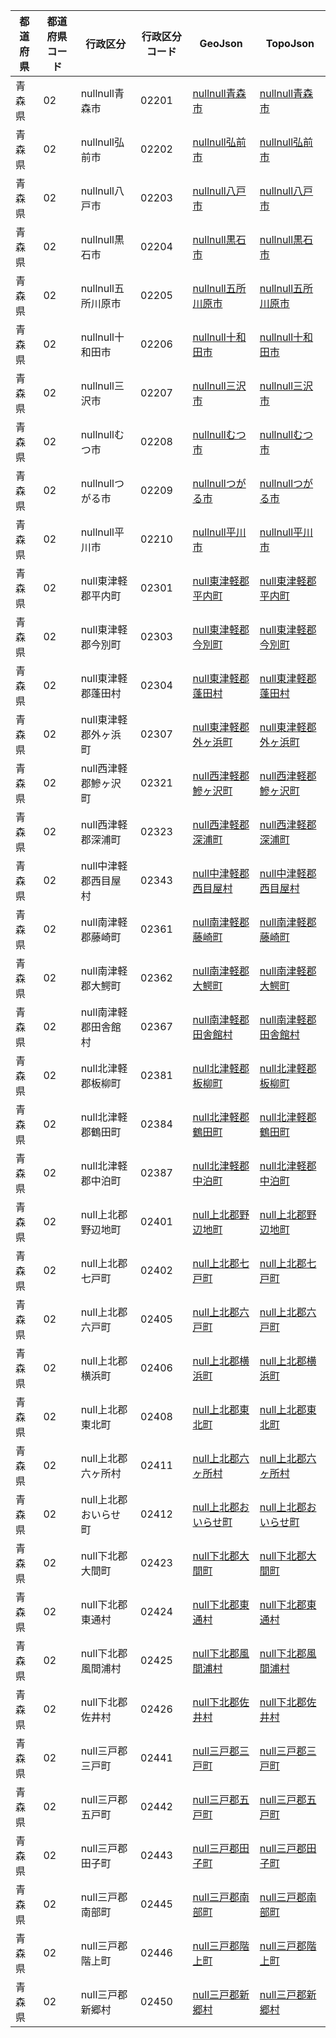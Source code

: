 | 都道府県 | 都道府県コード | 行政区分 | 行政区分コード | GeoJson | TopoJson |
|-----------|--------------|--------- |--------------|------|------|
| 青森県 | 02 | nullnull青森市 | 02201 | [nullnull青森市](/geojson/cities/02/02201.json) | [nullnull青森市](/topojson/cities/02/02201.topojson) |
| 青森県 | 02 | nullnull弘前市 | 02202 | [nullnull弘前市](/geojson/cities/02/02202.json) | [nullnull弘前市](/topojson/cities/02/02202.topojson) |
| 青森県 | 02 | nullnull八戸市 | 02203 | [nullnull八戸市](/geojson/cities/02/02203.json) | [nullnull八戸市](/topojson/cities/02/02203.topojson) |
| 青森県 | 02 | nullnull黒石市 | 02204 | [nullnull黒石市](/geojson/cities/02/02204.json) | [nullnull黒石市](/topojson/cities/02/02204.topojson) |
| 青森県 | 02 | nullnull五所川原市 | 02205 | [nullnull五所川原市](/geojson/cities/02/02205.json) | [nullnull五所川原市](/topojson/cities/02/02205.topojson) |
| 青森県 | 02 | nullnull十和田市 | 02206 | [nullnull十和田市](/geojson/cities/02/02206.json) | [nullnull十和田市](/topojson/cities/02/02206.topojson) |
| 青森県 | 02 | nullnull三沢市 | 02207 | [nullnull三沢市](/geojson/cities/02/02207.json) | [nullnull三沢市](/topojson/cities/02/02207.topojson) |
| 青森県 | 02 | nullnullむつ市 | 02208 | [nullnullむつ市](/geojson/cities/02/02208.json) | [nullnullむつ市](/topojson/cities/02/02208.topojson) |
| 青森県 | 02 | nullnullつがる市 | 02209 | [nullnullつがる市](/geojson/cities/02/02209.json) | [nullnullつがる市](/topojson/cities/02/02209.topojson) |
| 青森県 | 02 | nullnull平川市 | 02210 | [nullnull平川市](/geojson/cities/02/02210.json) | [nullnull平川市](/topojson/cities/02/02210.topojson) |
| 青森県 | 02 | null東津軽郡平内町 | 02301 | [null東津軽郡平内町](/geojson/cities/02/02301.json) | [null東津軽郡平内町](/topojson/cities/02/02301.topojson) |
| 青森県 | 02 | null東津軽郡今別町 | 02303 | [null東津軽郡今別町](/geojson/cities/02/02303.json) | [null東津軽郡今別町](/topojson/cities/02/02303.topojson) |
| 青森県 | 02 | null東津軽郡蓬田村 | 02304 | [null東津軽郡蓬田村](/geojson/cities/02/02304.json) | [null東津軽郡蓬田村](/topojson/cities/02/02304.topojson) |
| 青森県 | 02 | null東津軽郡外ヶ浜町 | 02307 | [null東津軽郡外ヶ浜町](/geojson/cities/02/02307.json) | [null東津軽郡外ヶ浜町](/topojson/cities/02/02307.topojson) |
| 青森県 | 02 | null西津軽郡鰺ヶ沢町 | 02321 | [null西津軽郡鰺ヶ沢町](/geojson/cities/02/02321.json) | [null西津軽郡鰺ヶ沢町](/topojson/cities/02/02321.topojson) |
| 青森県 | 02 | null西津軽郡深浦町 | 02323 | [null西津軽郡深浦町](/geojson/cities/02/02323.json) | [null西津軽郡深浦町](/topojson/cities/02/02323.topojson) |
| 青森県 | 02 | null中津軽郡西目屋村 | 02343 | [null中津軽郡西目屋村](/geojson/cities/02/02343.json) | [null中津軽郡西目屋村](/topojson/cities/02/02343.topojson) |
| 青森県 | 02 | null南津軽郡藤崎町 | 02361 | [null南津軽郡藤崎町](/geojson/cities/02/02361.json) | [null南津軽郡藤崎町](/topojson/cities/02/02361.topojson) |
| 青森県 | 02 | null南津軽郡大鰐町 | 02362 | [null南津軽郡大鰐町](/geojson/cities/02/02362.json) | [null南津軽郡大鰐町](/topojson/cities/02/02362.topojson) |
| 青森県 | 02 | null南津軽郡田舎館村 | 02367 | [null南津軽郡田舎館村](/geojson/cities/02/02367.json) | [null南津軽郡田舎館村](/topojson/cities/02/02367.topojson) |
| 青森県 | 02 | null北津軽郡板柳町 | 02381 | [null北津軽郡板柳町](/geojson/cities/02/02381.json) | [null北津軽郡板柳町](/topojson/cities/02/02381.topojson) |
| 青森県 | 02 | null北津軽郡鶴田町 | 02384 | [null北津軽郡鶴田町](/geojson/cities/02/02384.json) | [null北津軽郡鶴田町](/topojson/cities/02/02384.topojson) |
| 青森県 | 02 | null北津軽郡中泊町 | 02387 | [null北津軽郡中泊町](/geojson/cities/02/02387.json) | [null北津軽郡中泊町](/topojson/cities/02/02387.topojson) |
| 青森県 | 02 | null上北郡野辺地町 | 02401 | [null上北郡野辺地町](/geojson/cities/02/02401.json) | [null上北郡野辺地町](/topojson/cities/02/02401.topojson) |
| 青森県 | 02 | null上北郡七戸町 | 02402 | [null上北郡七戸町](/geojson/cities/02/02402.json) | [null上北郡七戸町](/topojson/cities/02/02402.topojson) |
| 青森県 | 02 | null上北郡六戸町 | 02405 | [null上北郡六戸町](/geojson/cities/02/02405.json) | [null上北郡六戸町](/topojson/cities/02/02405.topojson) |
| 青森県 | 02 | null上北郡横浜町 | 02406 | [null上北郡横浜町](/geojson/cities/02/02406.json) | [null上北郡横浜町](/topojson/cities/02/02406.topojson) |
| 青森県 | 02 | null上北郡東北町 | 02408 | [null上北郡東北町](/geojson/cities/02/02408.json) | [null上北郡東北町](/topojson/cities/02/02408.topojson) |
| 青森県 | 02 | null上北郡六ヶ所村 | 02411 | [null上北郡六ヶ所村](/geojson/cities/02/02411.json) | [null上北郡六ヶ所村](/topojson/cities/02/02411.topojson) |
| 青森県 | 02 | null上北郡おいらせ町 | 02412 | [null上北郡おいらせ町](/geojson/cities/02/02412.json) | [null上北郡おいらせ町](/topojson/cities/02/02412.topojson) |
| 青森県 | 02 | null下北郡大間町 | 02423 | [null下北郡大間町](/geojson/cities/02/02423.json) | [null下北郡大間町](/topojson/cities/02/02423.topojson) |
| 青森県 | 02 | null下北郡東通村 | 02424 | [null下北郡東通村](/geojson/cities/02/02424.json) | [null下北郡東通村](/topojson/cities/02/02424.topojson) |
| 青森県 | 02 | null下北郡風間浦村 | 02425 | [null下北郡風間浦村](/geojson/cities/02/02425.json) | [null下北郡風間浦村](/topojson/cities/02/02425.topojson) |
| 青森県 | 02 | null下北郡佐井村 | 02426 | [null下北郡佐井村](/geojson/cities/02/02426.json) | [null下北郡佐井村](/topojson/cities/02/02426.topojson) |
| 青森県 | 02 | null三戸郡三戸町 | 02441 | [null三戸郡三戸町](/geojson/cities/02/02441.json) | [null三戸郡三戸町](/topojson/cities/02/02441.topojson) |
| 青森県 | 02 | null三戸郡五戸町 | 02442 | [null三戸郡五戸町](/geojson/cities/02/02442.json) | [null三戸郡五戸町](/topojson/cities/02/02442.topojson) |
| 青森県 | 02 | null三戸郡田子町 | 02443 | [null三戸郡田子町](/geojson/cities/02/02443.json) | [null三戸郡田子町](/topojson/cities/02/02443.topojson) |
| 青森県 | 02 | null三戸郡南部町 | 02445 | [null三戸郡南部町](/geojson/cities/02/02445.json) | [null三戸郡南部町](/topojson/cities/02/02445.topojson) |
| 青森県 | 02 | null三戸郡階上町 | 02446 | [null三戸郡階上町](/geojson/cities/02/02446.json) | [null三戸郡階上町](/topojson/cities/02/02446.topojson) |
| 青森県 | 02 | null三戸郡新郷村 | 02450 | [null三戸郡新郷村](/geojson/cities/02/02450.json) | [null三戸郡新郷村](/topojson/cities/02/02450.topojson) |
